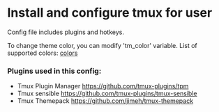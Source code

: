 # Install and configure tmux for user

Config file includes plugins and hotkeys.

To change theme color, you can modify 'tm_color' variable. 
List of supported colors: [colors](colors.png)


### Plugins used in this config:

- Tmux Plugin Manager https://github.com/tmux-plugins/tpm
- Tmux sensible https://github.com/tmux-plugins/tmux-sensible
- Tmux Themepack https://github.com/jimeh/tmux-themepack